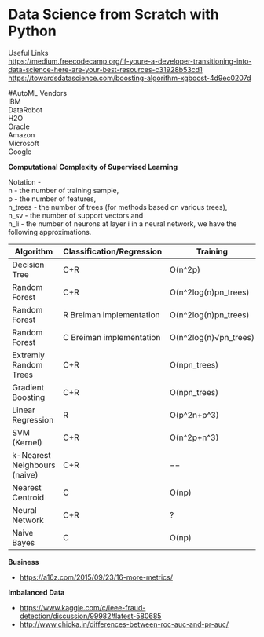 # Data Science from Scratch with Python

Useful Links  
https://medium.freecodecamp.org/if-youre-a-developer-transitioning-into-data-science-here-are-your-best-resources-c31928b53cd1  
https://towardsdatascience.com/boosting-algorithm-xgboost-4d9ec0207d  


#AutoML Vendors  
IBM  
DataRobot  
H2O  
Oracle  
Amazon  
Microsoft  
Google  


**Computational Complexity of Supervised Learning**

Notation -  
n       - the number of training sample,   
p       - the number of features,   
n_trees - the number of trees (for methods based on various trees),   
n_sv    - the number of support vectors and   
n_li    - the number of neurons at layer  i in a neural network, we have the following approximations.  


| Algorithm                    | Classification/Regression | Training              | Prediction                  |
|------------------------------|---------------------------|-----------------------|-----------------------------|
| Decision Tree                | C+R                       | O(n^2p)               | O(p)                        |
| Random Forest                | C+R                       | O(n^2log(n)pn_trees)  | O(pntrees)                  |
| Random Forest                | R Breiman implementation  | O(n^2log(n)pn_trees)  | O(pntrees)                  |
| Random Forest                | C Breiman implementation  | O(n^2log(n)√pn_trees) | O(pntrees)                  |
| Extremly Random Trees        | C+R                       | O(npn_trees)          | O(npntrees)                 |
| Gradient Boosting            | C+R                       | O(npn_trees)          | O(pntrees)                  |
| Linear Regression            | R                         | O(p^2n+p^3)           | O(p)                        |
| SVM (Kernel)                 | C+R                       | O(n^2p+n^3)           | O(n_{sv}p)                  |
| k-Nearest Neighbours (naive) | C+R                       | −−                    | O(np)                       |
| Nearest Centroid             | C                         | O(np)                 | O(p)                        |
| Neural Network               | C+R                       | ?                     | O(pn_{l1}+n_{l1}n_{l2}+...) |
| Naive Bayes                  | C                         | O(np)                 | O(p)                        |


**Business**

- https://a16z.com/2015/09/23/16-more-metrics/



**Imbalanced Data**

- https://www.kaggle.com/c/ieee-fraud-detection/discussion/99982#latest-580685
- http://www.chioka.in/differences-between-roc-auc-and-pr-auc/





